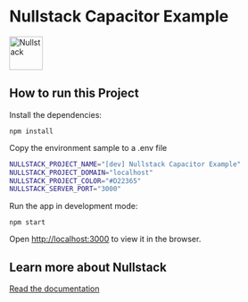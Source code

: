 # Nullstack Capacitor Example

<img src='https://raw.githubusercontent.com/nullstack/nullstack/master/nullstack.png' height='60' alt='Nullstack' />

## How to run this Project

Install the dependencies:

`npm install`

Copy the environment sample to a .env file

```sh
NULLSTACK_PROJECT_NAME="[dev] Nullstack Capacitor Example"
NULLSTACK_PROJECT_DOMAIN="localhost"
NULLSTACK_PROJECT_COLOR="#D22365"
NULLSTACK_SERVER_PORT="3000"
```

Run the app in development mode:

`npm start`

Open [http://localhost:3000](http://localhost:3000) to view it in the browser.

## Learn more about Nullstack

[Read the documentation](https://nullstack.app/documentation)
